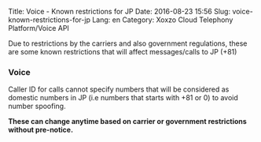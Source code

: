 Title: Voice - Known restrictions for JP
Date: 2016-08-23 15:56
Slug: voice-known-restrictions-for-jp
Lang: en
Category: Xoxzo Cloud Telephony Platform/Voice API

Due to restrictions by the carriers and also government regulations, these are some known restrictions that will affect messages/calls to JP (+81)

### Voice

Caller ID for calls cannot specify numbers that will be considered as domestic numbers in JP (i.e numbers that starts with +81 or 0) to avoid number spoofing. 

**These can change anytime based on carrier or government restrictions without pre-notice.**